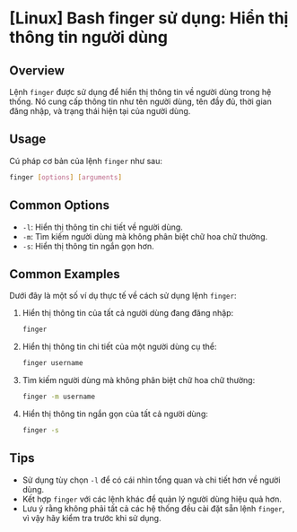 # [Linux] Bash finger sử dụng: Hiển thị thông tin người dùng

## Overview
Lệnh `finger` được sử dụng để hiển thị thông tin về người dùng trong hệ thống. Nó cung cấp thông tin như tên người dùng, tên đầy đủ, thời gian đăng nhập, và trạng thái hiện tại của người dùng.

## Usage
Cú pháp cơ bản của lệnh `finger` như sau:

```bash
finger [options] [arguments]
```

## Common Options
- `-l`: Hiển thị thông tin chi tiết về người dùng.
- `-m`: Tìm kiếm người dùng mà không phân biệt chữ hoa chữ thường.
- `-s`: Hiển thị thông tin ngắn gọn hơn.

## Common Examples
Dưới đây là một số ví dụ thực tế về cách sử dụng lệnh `finger`:

1. Hiển thị thông tin của tất cả người dùng đang đăng nhập:
    ```bash
    finger
    ```

2. Hiển thị thông tin chi tiết của một người dùng cụ thể:
    ```bash
    finger username
    ```

3. Tìm kiếm người dùng mà không phân biệt chữ hoa chữ thường:
    ```bash
    finger -m username
    ```

4. Hiển thị thông tin ngắn gọn của tất cả người dùng:
    ```bash
    finger -s
    ```

## Tips
- Sử dụng tùy chọn `-l` để có cái nhìn tổng quan và chi tiết hơn về người dùng.
- Kết hợp `finger` với các lệnh khác để quản lý người dùng hiệu quả hơn.
- Lưu ý rằng không phải tất cả các hệ thống đều cài đặt sẵn lệnh `finger`, vì vậy hãy kiểm tra trước khi sử dụng.